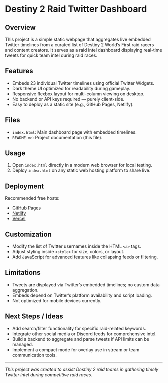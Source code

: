 # Destiny 2 Raid Twitter Dashboard

## Overview

This project is a simple static webpage that aggregates live embedded Twitter timelines from a curated list of Destiny 2 World’s First raid racers and content creators. It serves as a raid intel dashboard displaying real-time tweets for quick team intel during raid races.

## Features

- Embeds 23 individual Twitter timelines using official Twitter Widgets.
- Dark theme UI optimized for readability during gameplay.
- Responsive flexbox layout for multi-column viewing on desktop.
- No backend or API keys required — purely client-side.
- Easy to deploy as a static site (e.g., GitHub Pages, Netlify).

## Files

- `index.html`: Main dashboard page with embedded timelines.
- `README.md`: Project documentation (this file).

## Usage

1. Open `index.html` directly in a modern web browser for local testing.
2. Deploy `index.html` on any static web hosting platform to share live.

## Deployment

Recommended free hosts:
- [GitHub Pages](https://pages.github.com/)
- [Netlify](https://www.netlify.com/)
- [Vercel](https://vercel.com/)

## Customization

- Modify the list of Twitter usernames inside the HTML `<a>` tags.
- Adjust styling inside `<style>` for size, colors, or layout.
- Add JavaScript for advanced features like collapsing feeds or filtering.

## Limitations

- Tweets are displayed via Twitter’s embedded timelines; no custom data aggregation.
- Embeds depend on Twitter’s platform availability and script loading.
- Not optimized for mobile devices currently.

## Next Steps / Ideas

- Add search/filter functionality for specific raid-related keywords.
- Integrate other social media or Discord feeds for comprehensive intel.
- Build a backend to aggregate and parse tweets if API limits can be managed.
- Implement a compact mode for overlay use in stream or team communication tools.

---

*This project was created to assist Destiny 2 raid teams in gathering timely Twitter intel during competitive raid races.*
